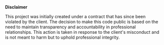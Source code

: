 **Disclaimer**


This project was initially created under a contract that has since been violated by the client. The decision to make this code public is based on the need to maintain transparency and accountability in professional relationships. This action is taken in response to the client's misconduct and is not meant to harm but to uphold professional integrity.
